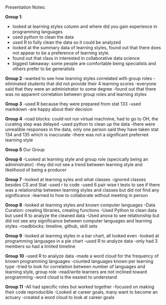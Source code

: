 Presentation Notes:

**Group 1**:  
* looked at learning styles column and where did you gain experience in programming languages  
* used python to clean the data  
* used R to fully clean the data so it could be analyzed  
* looked at the summary data of learning styles, found out that there does not appear to be a preference of learning style.   
* found out that class in interested in collaborative data science  
* biggest takeaway: some people are comfortable being specialists and others prefer to be generalists  

**Group 2**
-wanted to see how learning styles correlated with group roles
-eliminated students that did not provide their 4 learning scores
-everyone said that they were an administrator to some degree
-found out that there was no apparent correlation between group roles and learning styles

**Group 3**
-used R because they were prepared from stat 133
-used markdown
-are happy about their decision

**Group 4**
-road blocks: could not run virtual machnine, had to go to OH, the curating step was delayed
-used python to clean up the data
-there were unrealible responses in the data, only one person said they have taken stat 134 and 135 which is inaccurate
-there was not a significant preferred learning style

**Group 5**
Our Group 

**Group 6**
-Looked at learning style and group role (specically being an administrator) 
-they did not see a trend between learning style and likelihood of being a producer

**Group 7**
-looked at learning syles and what classes
-ignored classes besides CS and Stat
-used r to code
-used 6 pair wise t tests to see if there was a relationship between learning styles and classes but did not find any significance
-learned to how to collaborate without meeting in person

**Group 8**
-looked at learning styles and known computer languages
-Data Curation: creating libraries, creating functions
-Used Python to clean data but used R to analyze the cleaned data
-Used anova to see relationship but did not see any significance between computer languages and learning styles
-roadblocks: timeline, github, skill sets

**Group 9**
-looked at learning styles in a bar chart, all looked even
-looked at programming languages in a pie chart
-used R to analyze data
-only had 3 members so had a limited timeline

**Group 10**
-used R to analyze data
-made a word cloud for the frequency of known programming languages
-counted languages known per learning type
-tried to look for correlation between number of languages and learning style, group role
-read/write learners are not inclined toward programming
-word cloud is the easiest to understand

**Group 11**
-All had specific roles but worked together
-focused on making their code reproducible
-Looked at career goals, many want to become an actuary
-created a word cloud to look at career goals



